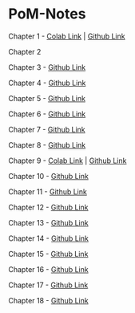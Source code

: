 # PoM-Notes

Chapter 1 - [Colab Link](https://colab.research.google.com/drive/1ybR2uBilAM_HLJvd61PvS9w2356xRvyB?usp=sharing) | [Github Link](https://github.com/hunterz-killer/PoM-Notes/blob/Main/Chapter%201.ipynb)

Chapter 2

Chapter 3 - [Github Link](https://github.com/hunterz-killer/PoM-Notes/blob/Main/Chapter_3.pdf)

Chapter 4 - [Github Link](https://github.com/hunterz-killer/PoM-Notes/blob/Main/Chapter_4.pdf)

Chapter 5 - [Github Link](https://github.com/hunterz-killer/PoM-Notes/blob/Main/Chapter_5.pdf)

Chapter 6 - [Github Link](https://github.com/hunterz-killer/PoM-Notes/blob/Main/Chapter%206.pdf)

Chapter 7 - [Github Link](https://github.com/hunterz-killer/PoM-Notes/blob/Main/Chapter_7.pdf)

Chapter 8 - [Github Link](https://github.com/hunterz-killer/PoM-Notes/blob/Main/Chapter_8.pdf)

Chapter 9 - [Colab Link](https://colab.research.google.com/drive/1vDZtjtkvLR6Iw9wiM07VaoufMgK8K49X) | [Github Link](https://github.com/hunterz-killer/PoM-Notes/blob/Main/Chapter_9.ipynb)

Chapter 10 - [Github Link](https://github.com/hunterz-killer/PoM-Notes/blob/Main/Chapter_10.pdf)

Chapter 11 - [Github Link](https://github.com/hunterz-killer/PoM-Notes/blob/Main/Chapter_11.pdf)

Chapter 12 - [Github Link](https://github.com/hunterz-killer/PoM-Notes/blob/Main/Chapter_12.pdf)

Chapter 13 - [Github Link](https://github.com/hunterz-killer/PoM-Notes/blob/Main/Chapter_13.pdf)

Chapter 14 - [Github Link](https://github.com/hunterz-killer/PoM-Notes/blob/Main/Chapter%2014.pdf)

Chapter 15 - [Github Link](https://github.com/hunterz-killer/PoM-Notes/blob/Main/Chapter_15.pdf)

Chapter 16 - [Github Link](https://github.com/hunterz-killer/PoM-Notes/blob/Main/Chapter_16.pdf)

Chapter 17 - [Github Link](https://github.com/hunterz-killer/PoM-Notes/blob/Main/Chapter_17.pdf)

Chapter 18 - [Github Link](https://github.com/hunterz-killer/PoM-Notes/blob/Main/Chapter_18.pdf)


